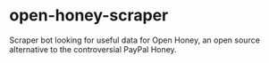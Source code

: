 # open-honey-scraper
Scraper bot looking for useful data for Open Honey, an open source alternative to the controversial PayPal Honey.
